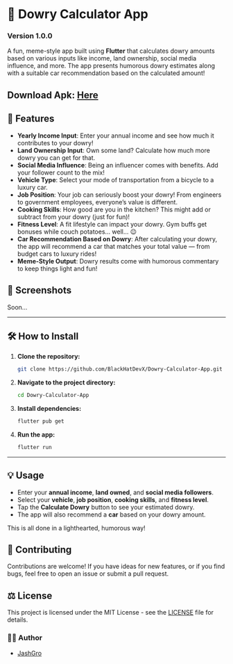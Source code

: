 # 🤑 Dowry Calculator App

### Version 1.0.0

A fun, meme-style app built using **Flutter** that calculates dowry amounts based on various inputs like income, land ownership, social media influence, and more. The app presents humorous dowry estimates along with a suitable car recommendation based on the calculated amount!


## **Download Apk**: [Here](https://github.com/BlackHatDevX/dowry_calculator/releases/download/v1.0.0/app-release.apk)

## 🚀 **Features**

- **Yearly Income Input**: Enter your annual income and see how much it contributes to your dowry!
- **Land Ownership Input**: Own some land? Calculate how much more dowry you can get for that.
- **Social Media Influence**: Being an influencer comes with benefits. Add your follower count to the mix!
- **Vehicle Type**: Select your mode of transportation from a bicycle to a luxury car.
- **Job Position**: Your job can seriously boost your dowry! From engineers to government employees, everyone’s value is different.
- **Cooking Skills**: How good are you in the kitchen? This might add or subtract from your dowry (just for fun)!
- **Fitness Level**: A fit lifestyle can impact your dowry. Gym buffs get bonuses while couch potatoes… well… 😉
- **Car Recommendation Based on Dowry**: After calculating your dowry, the app will recommend a car that matches your total value — from budget cars to luxury rides!
- **Meme-Style Output**: Dowry results come with humorous commentary to keep things light and fun!



## 📱 **Screenshots**

Soon...

---

## 🛠️ **How to Install**

1. **Clone the repository:**

   ```bash
   git clone https://github.com/BlackHatDevX/Dowry-Calculator-App.git
   ```

2. **Navigate to the project directory:**

   ```bash
   cd Dowry-Calculator-App
   ```

3. **Install dependencies:**

   ```bash
   flutter pub get
   ```

4. **Run the app:**

   ```bash
   flutter run
   ```

---

## 💡 **Usage**

- Enter your **annual income**, **land owned**, and **social media followers**.
- Select your **vehicle**, **job position**, **cooking skills**, and **fitness level**.
- Tap the **Calculate Dowry** button to see your estimated dowry.
- The app will also recommend a **car** based on your dowry amount.
  
This is all done in a lighthearted, humorous way!



## 🧩 **Contributing**

Contributions are welcome! If you have ideas for new features, or if you find bugs, feel free to open an issue or submit a pull request.



## ⚖️ **License**

This project is licensed under the MIT License - see the [LICENSE](LICENSE) file for details.



### 👨‍💻 **Author**

- [JashGro](https://github.com/BlackHatDevX)
